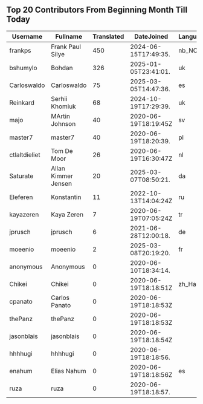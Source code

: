 ## Top 20 Contributors From Beginning Month Till Today ##
|Username|Fullname|Translated|DateJoined|Language|
|--------|--------|----------|----------|-------|
|frankps|Frank Paul Silye|450|2024-06-15T17:49:35.|nb_NO|
|bshumylo|Bohdan|326|2025-01-05T23:41:01.|uk|
|Carloswaldo|Carloswaldo|75|2025-03-05T14:47:36.|es|
|Reinkard|Serhii Khomiuk|68|2024-10-19T17:29:39.|uk|
|majo|MArtin Johnson|40|2020-06-19T18:19:45Z|sv|
|master7|master7|40|2020-06-19T18:20:39.|pl|
|ctlaltdieliet|Tom De Moor|26|2020-06-19T16:30:47Z|nl|
|Saturate|Allan Kimmer Jensen|20|2025-03-07T08:50:21.|da|
|Eleferen|Konstantin|11|2022-10-13T14:04:24Z|ru|
|kayazeren|Kaya Zeren|7|2020-06-19T07:05:24Z|tr|
|jprusch|jprusch|6|2021-06-28T12:00:18.|de|
|moeenio|moeenio|2|2025-03-08T20:19:20.|fr|
|anonymous|Anonymous|0|2020-06-10T18:34:14.||
|Chikei|Chikei|0|2020-06-19T18:18:51Z|zh_Hant|
|cpanato|Carlos Panato|0|2020-06-19T18:18:53Z||
|thePanz|thePanz|0|2020-06-19T18:18:53Z||
|jasonblais|jasonblais|0|2020-06-19T18:18:54Z||
|hhhhugi|hhhhugi|0|2020-06-19T18:18:56.||
|enahum|Elias  Nahum|0|2020-06-19T18:18:56Z|es|
|ruza|ruza|0|2020-06-19T18:18:57.||
